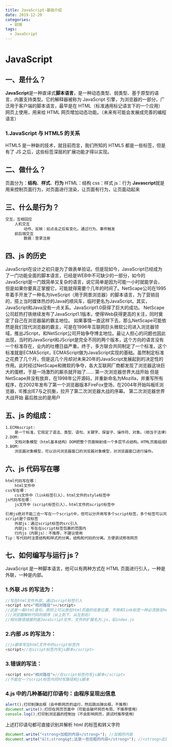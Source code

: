 ```yaml
---
title: JavaScript-基础介绍
date: 2019-12-20
categories:
  - 前端
tags:
  - JavaScript
---
```


# JavaScript

## 一、是什么？

**JavaScript**是一种直译式**脚本语言**，是一种动态类型、弱类型、基于原型的语言，内置支持类型。它的解释器被称为 JavaScript 引擎，为浏览器的一部分，广泛用于客户端的脚本语言，最早是在 HTML（标准通用标记语言下的一个应用）网页上使用，用来给 HTML 网页增加动态功能。（未来有可能会发展成完善的编程语言）

### 1.JavaScript 与 HTML5 的关系

HTML5 是一种新的技术，就目前而言，我们所知的 HTML5 都是一些标签，但是有了 JS 之后，这些标签深层的扩展功能才得以实现。

## 二、做什么？

页面分为：**结构**、**样式**、**行为**
HTML：结构
css：样式
js：行为
**Javascript**就是用来控制页面行为，对页面进行渲染，让页面有行为，让页面动起来

## 三、什么是行为？

```txt
交互，互相回应
	人机交互
		动作、反映：如点击之后有变化。通过行为、事件触发
	前后端交互
		数据：登录注册
```

## 四、js 的历史

​	JavaScript在设计之初只是为了做表单验证。但是现如今，JavaScript已经成为了一门功能全面的脚本语言，已经是WEB中不可缺少的一部分，如今的JavaScript是一门既简单又复杂的语言，说它简单是因为可能一小时就能学会，但是如果你要真正掌握它，可能就得需要个几年的时间了。
​	NetScape公司在1995年着手开发了一种名为liveScript（用于网景浏览器）的脚本语言，为了营销目的，搭上当时媒体热炒的Java的顺风车，临时更名为JavaScript。其实，JavaScript和Java没有一点关系。JavaScript1.0获得了巨大的成功。
NetScape公司趁热打铁继续发布了JavaScript1.1版本，使得Web获得更高的关注，同时奠定了自己在浏览器届的霸主地位。
如果事情一直这样下去，那么NetScape可能依然是我们现代浏览器的霸主，可是在1996年互联网巨头微软公司进入浏览器领域，推出JScript，和NetScript公司开始争夺博主地位。
​	最让人担心的问题也因此出现，当时的JavaScript和JScript是完全不同的两个版本，这个方向的语言没有一个标准存在，业内的吐槽日益严重。终于，多方联合共同制定了一个标准，这个标准就是ECMAScript，ECMAScript做为JavaScript实现的基础。虽然制定标准之花费了几个月，但是这几个月却对未来20年的JavaScript发展起到的决定性的作用。
​	此时经过NetScape和微软的争夺，各大互联网厂商都发现了浏览器这块巨大的蛋糕，于是一场激烈的厮杀就开始了......
第一次浏览器世界大战开始
​	但是NetScape并没有放弃，在1998年公开源码，并重新命名为Mozilla，并重写所有程序，在2002年发布了第一个浏览器版本FireFox登场，在2004年开始叫板IE浏览器，IE推出IE7与之抗衡，拉开了第二次浏览器大战的序幕。
第二次浏览器世界大战开始
最后胜出的是用户

## 五、js 的组成：

```txt
1.ECMAscript:
	是一个标准，它规定了语法、类型、语句、关键字、保留子、操作符、对象。（相当于法律）
2.DOM:
	文档对象模型（html基本结构）DOM把整个页面映射成一个多层节点结构。HTML页面组成都是某种类型的节点，这些节点又包含着不同类型的数据
3.BOM:
	浏览器对象模型，可以访问浏览器窗口的浏览器对象模型，对浏览器窗口进行操作。
```

## 六、js 代码写在哪

```txt
html代码写在哪：
	html文件中
css写在哪：
	css文件中（link标签引入），html文件的style标签中
js代码写在哪：
	js文件中（script标签引入），html文件的script标签中

引用js绝对不能二合一写在一个script中，但可以分开用写多个script标签，多个标签可以共同作用
script是个双标签
	外部js：通过script标签的src引入
	内部js：写在在script标签包裹的范围内
	行内js（内联js）：不推荐，不建议使用
Tip：写代码时注意结构和样式的分离，结构和代码的分离。方便调试修改网页
```

## 七、如何编写与运行 js？

JavaScript 是一种脚本语言，他可以有两种方式在 HTML 页面进行引入，一种是外联，一种是内部。

### 1.外联 JS 的写法为：

```javascript
//写在html文件外部，通过script标签引入
<script src="相对路径"></script>
//这是一条html语句，原则上可以放在html页面的任意位置，不用和link标签一样必须放在head部分
///浏览器解析代码的顺序（从上到下，从左到右）
//相对路径链接的是JavaScript文件，文件的扩展名为.js，如index.js
```

### 2.内部 JS 的写法为：

```javascript
//js脚本写在html文件中的script标签内
<script>//在script标签内写js脚本</script>
```

### 3.错误的写法：

```javascript
<script src="相对路径">//在script标签内写js脚本</script>
//不能在一个script标签内同时写路径和js脚本
```

### 4.js 中的几种基础打印语句：由程序呈现出信息

```javascript
alert();打印到弹出框（会中断网页的运行，然后跳出弹出框，不推荐）
document.write();打印在网页页面中（可能会破坏网页布局，不推荐使用）
console.log();打印到浏览器的控制台（不会影响网页，调试时推荐使用）
```

上述打印语句都可直接识别并解析 html 的标签和转义字符

```javascript
document.write("<strong>加粗的内容</strong>"); //加粗的内容
document.write("&lt;strong&gt;这是一些加粗的内容</strong>"); //<strong>这是一些加粗的内容
```
